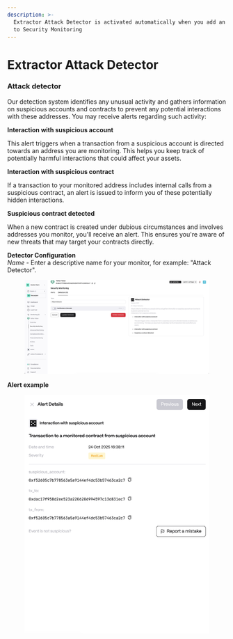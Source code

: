 ```yaml
---
description: >-
  Extractor Attack Detector is activated automatically when you add an Address
  to Security Monitoring
---
```


# Extractor Attack Detector

### Attack detector

Our detection system identifies any unusual activity and gathers information on suspicious accounts and contracts to prevent any potential interactions with these addresses. You may receive alerts regarding such activity:

**Interaction with suspicious account**

This alert triggers when a transaction from a suspicious account is directed towards an address you are monitoring. This helps you keep track of potentially harmful interactions that could affect your assets.

**Interaction with suspicious contract**

If a transaction to your monitored address includes internal calls from a suspicious contract, an alert is issued to inform you of these potentially hidden interactions.

**Suspicious contract detected**

When a new contract is created under dubious circumstances and involves addresses you monitor, you'll receive an alert. This ensures you're aware of new threats that may target your contracts directly.

**Detector Configuration**  
*Name* - Enter a descriptive name for your monitor, for example: "Attack Detector".
<figure><img src="../../.gitbook/assets/attack_detector_faq.png" alt=""><figcaption></figcaption></figure>

**Alert example**
<figure><img src="../../.gitbook/assets/attack_detector_alert.png" alt=""><figcaption></figcaption></figure>